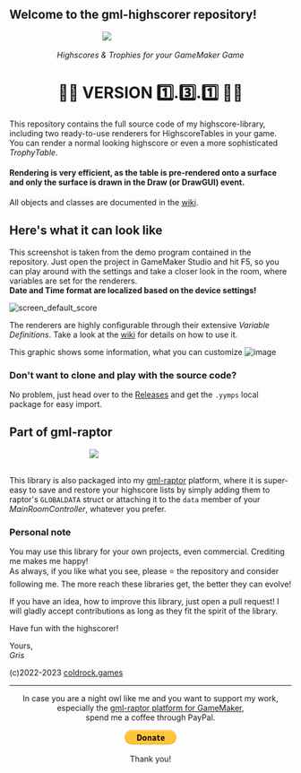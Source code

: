 ## Welcome to the gml-highscorer repository!<br/>
<p align="center"><img src="https://user-images.githubusercontent.com/19487451/183900462-3a74cc62-d2da-4109-836e-963748fd4993.png" style="display:block; margin:auto; width:172px"><br/>
  <i>Highscores &amp; Trophies for your GameMaker Game</i></p>
<h1 align="center">🔹🔷 VERSION 1️⃣.3️⃣.1️⃣ 🔷🔹</h1>

This repository contains the full source code of my highscore-library, including two ready-to-use renderers for HighscoreTables in your game.
You can render a normal looking highscore or even a more sophisticated _TrophyTable_.

#### Rendering is very efficient, as the table is pre-rendered onto a surface and only the surface is drawn in the Draw (or DrawGUI) event.

All objects and classes are documented in the [wiki](https://github.com/Grisgram/gml-highscorer/wiki).

## Here's what it can look like
This screenshot is taken from the demo program contained in the repository. 
Just open the project in GameMaker Studio and hit F5, so you can play around with the settings and take a closer look in the room, where variables are set for the renderers.<br/>
**Date and Time format are localized based on the device settings!**

![screen_default_score](https://user-images.githubusercontent.com/19487451/183867594-7d515db0-d70c-4906-8967-321d7c1f54ac.png)

The renderers are highly configurable through their extensive _Variable Definitions_. Take a look at the [wiki](https://github.com/Grisgram/gml-highscorer/wiki) for details on how to use it.

This graphic shows some information, what you can customize
![image](https://user-images.githubusercontent.com/19487451/183873513-07dc62e2-affc-44f3-9eb5-b1ccb60f0b5c.png)


### Don't want to clone and play with the source code?
No problem, just head over to the [Releases]() and get the `.yymps` local package for easy import.

## Part of gml-raptor
<p align="center"><img src="https://user-images.githubusercontent.com/19487451/177010769-5fd95602-8c3d-47ca-ab0b-7c4f964e05e2.png" style="display:block; margin:auto; width:219px"><br/>

This library is also packaged into my [gml-raptor](https://github.com/Grisgram/gml-raptor) platform, where it is super-easy to save and restore your highscore lists by simply adding them to raptor's `GLOBALDATA` struct or attaching it to the `data` member of your _MainRoomController_, whatever you prefer.

### Personal note
You may use this library for your own projects, even commercial. Crediting me makes me happy!<br/>
As always, if you like what you see, please ⭐ the repository and consider following me. The more reach these libraries get, the better they can evolve!

If you have an idea, how to improve this library, just open a pull request! I will gladly accept contributions as long as they fit the spirit of the library.

Have fun with the highscorer!

Yours,<br/>
_Gris_
  
(c)2022-2023 [coldrock.games](https://www.coldrock.games)

----

<p align="center">
In case you are a night owl like me and you want to support my work,<br/>especially the <a href="https://github.com/Grisgram/gml-raptor">gml-raptor platform for GameMaker</a>,<br/>spend me a coffee through PayPal. <p align="center"><a href="https://www.paypal.com/donate/?hosted_button_id=PL8VA5UFCPMK6" target="_blank"><img src="https://github.com/Grisgram/Grisgram/blob/main/images/paypal_donate.gif" /></a></p><p align="center">Thank you!</p>
</p>
